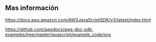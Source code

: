 ## Mas información

https://docs.aws.amazon.com/AWSJavaScriptSDK/v3/latest/index.html

https://github.com/awsdocs/aws-doc-sdk-examples/tree/master/javascript/example_code/sns